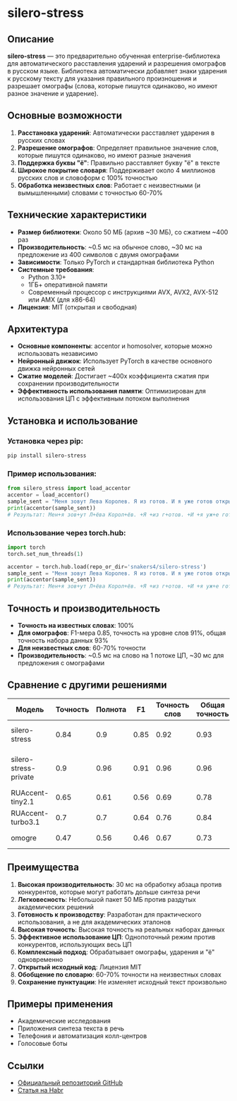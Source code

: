 # silero-stress

## Описание

**silero-stress** — это предварительно обученная enterprise-библиотека для автоматического расставления ударений и разрешения омографов в русском языке. Библиотека автоматически добавляет знаки ударения к русскому тексту для указания правильного произношения и разрешает омографы (слова, которые пишутся одинаково, но имеют разное значение и ударение).

## Основные возможности

1. **Расстановка ударений**: Автоматически расставляет ударения в русских словах
2. **Разрешение омографов**: Определяет правильное значение слов, которые пишутся одинаково, но имеют разные значения
3. **Поддержка буквы "ё"**: Правильно расставляет букву "ё" в тексте
4. **Широкое покрытие словаря**: Поддерживает около 4 миллионов русских слов и словоформ с 100% точностью
5. **Обработка неизвестных слов**: Работает с неизвестными (и вымышленными) словами с точностью 60-70%

## Технические характеристики

- **Размер библиотеки**: Около 50 МБ (архив ~30 МБ), со сжатием ~400 раз
- **Производительность**: ~0.5 мс на обычное слово, ~30 мс на предложение из 400 символов с двумя омографами
- **Зависимости**: Только PyTorch и стандартная библиотека Python
- **Системные требования**: 
  - Python 3.10+
  - 1ГБ+ оперативной памяти
  - Современный процессор с инструкциями AVX, AVX2, AVX-512 или AMX (для x86-64)
- **Лицензия**: MIT (открытая и свободная)

## Архитектура

- **Основные компоненты**: accentor и homosolver, которые можно использовать независимо
- **Нейронный движок**: Использует PyTorch в качестве основного движка нейронных сетей
- **Сжатие моделей**: Достигает ~400x коэффициента сжатия при сохранении производительности
- **Эффективность использования памяти**: Оптимизирован для использования ЦП с эффективным потоком выполнения

## Установка и использование

### Установка через pip:
```bash
pip install silero-stress
```

### Пример использования:
```python
from silero_stress import load_accentor
accentor = load_accentor()
sample_sent = "Меня зовут Лева Королев. Я из готов. И я уже готов открыть все ваши замки любой сложности!"
print(accentor(sample_sent))
# Результат: Мен+я зов+ут Л+ёва Корол+ёв. +Я +из г+отов. +И +я уж+е гот+ов откр+ыть вс+е в+аши замк+и люб+ой сл+ожности!
```

### Использование через torch.hub:
```python
import torch
torch.set_num_threads(1)

accentor = torch.hub.load(repo_or_dir='snakers4/silero-stress')
sample_sent = "Меня зовут Лева Королев. Я из готов. И я уже готов открыть все ваши замки любой сложности!"
print(accentor(sample_sent))
# Результат: Мен+я зов+ут Л+ёва Корол+ёв. +Я +из г+отов. +И +я уж+е гот+ов откр+ыть вс+е в+аши замк+и люб+ой сл+ожности!
```

## Точность и производительность

- **Точность на известных словах**: 100%
- **Для омографов**: F1-мера 0.85, точность на уровне слов 91%, общая точность набора данных 93%
- **Для неизвестных слов**: 60-70% точности
- **Производительность**: ~0.5 мс на слово на 1 потоке ЦП, ~30 мс для предложения с омографами

## Сравнение с другими решениями

| Модель | Точность | Полнота | F1 | Точность слов | Общая точность | Заметки |
|--------|----------|---------|----|---------------|----------------|---------|
| silero-stress | 0.84 | 0.9 | 0.85 | 0.92 | 0.93 | Текущая публичная версия |
| silero-stress-private | 0.9 | 0.96 | 0.91 | 0.96 | 0.96 | Более качественная приватная версия |
| RUAccent-tiny2.1 | 0.65 | 0.61 | 0.56 | 0.69 | 0.78 | Академическое решение |
| RUAccent-turbo3.1 | 0.7 | 0.7 | 0.64 | 0.76 | 0.84 | Академическое решение |
| omogre | 0.47 | 0.56 | 0.46 | 0.67 | 0.73 | Академическое решение |

## Преимущества

1. **Высокая производительность**: 30 мс на обработку абзаца против конкурентов, которые могут работать дольше синтеза речи
2. **Легковесность**: Небольшой пакет 50 МБ против раздутых академических решений
3. **Готовность к производству**: Разработан для практического использования, а не для академических эталонов
4. **Высокая точность**: Высокая точность на реальных наборах данных
5. **Эффективное использование ЦП**: Однопоточный режим против конкурентов, использующих весь ЦП
6. **Комплексный подход**: Обрабатывает омографы, ударения и "ё" одновременно
7. **Открытый исходный код**: Лицензия MIT
8. **Обобщение по словарю**: 60-70% точности на неизвестных словах
9. **Сохранение пунктуации**: Не изменяет исходный текст произвольно

## Примеры применения

- Академические исследования
- Приложения синтеза текста в речь
- Телефония и автоматизация колл-центров
- Голосовые боты

## Ссылки

- [Официальный репозиторий GitHub](https://github.com/snakers4/silero-stress)
- [Статья на Habr](https://habr.com/ru/articles/955130/)